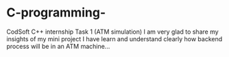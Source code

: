 # C-programming-
CodSoft C++ internship  Task 1 (ATM simulation) I am very glad to share my insights of my mini project I have learn and understand clearly how  backend process will be in an ATM machine...
